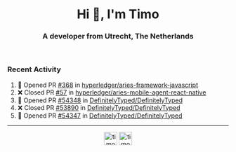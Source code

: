 <h1 align="center">Hi 👋, I'm Timo</h1>
<h3 align="center">A developer from Utrecht, The Netherlands</h3>
<br/>
<!-- https://github.com/rahuldkjain/github-profile-readme-generator --!>

<!--  <p align="left"><img src="https://github-readme-stats.vercel.app/api?username=timoglastra&show_icons=true&count_private=true&" alt="timoglastra" /></p> --!>

<!--
Github language stats
<p align="left"><img src="https://github-readme-stats.vercel.app/api/top-langs/?username=timoglastra&layout=compact" alt="timoglastra" /><p>
-->

<!-- Codestats language stats -->
<!-- <p align="left"><img src="https://codestats-readme.vercel.app/api/top-langs/?username=timoglastra&layout=compact&language_count=12" alt="timoglastra" /><p>    --!>
  
<h3>Recent Activity</h3>

<!--START_SECTION:activity-->
1. 💪 Opened PR [#368](https://github.com/hyperledger/aries-framework-javascript/pull/368) in [hyperledger/aries-framework-javascript](https://github.com/hyperledger/aries-framework-javascript)
2. ❌ Closed PR [#57](https://github.com/hyperledger/aries-mobile-agent-react-native/pull/57) in [hyperledger/aries-mobile-agent-react-native](https://github.com/hyperledger/aries-mobile-agent-react-native)
3. 💪 Opened PR [#54348](https://github.com/DefinitelyTyped/DefinitelyTyped/pull/54348) in [DefinitelyTyped/DefinitelyTyped](https://github.com/DefinitelyTyped/DefinitelyTyped)
4. ❌ Closed PR [#53890](https://github.com/DefinitelyTyped/DefinitelyTyped/pull/53890) in [DefinitelyTyped/DefinitelyTyped](https://github.com/DefinitelyTyped/DefinitelyTyped)
5. 💪 Opened PR [#54347](https://github.com/DefinitelyTyped/DefinitelyTyped/pull/54347) in [DefinitelyTyped/DefinitelyTyped](https://github.com/DefinitelyTyped/DefinitelyTyped)
<!--END_SECTION:activity-->

---

<p align="center">
<a href="https://twitter.com/timoglastra" target="blank"><img align="center" src="https://cdn.jsdelivr.net/npm/simple-icons@3.0.1/icons/twitter.svg" alt="timoglastra" height="30" width="30" /></a>
<a href="https://linkedin.com/in/timoglastra" target="blank"><img align="center" src="https://cdn.jsdelivr.net/npm/simple-icons@3.0.1/icons/linkedin.svg" alt="timoglastra" height="30" width="30" /></a>
</p>



